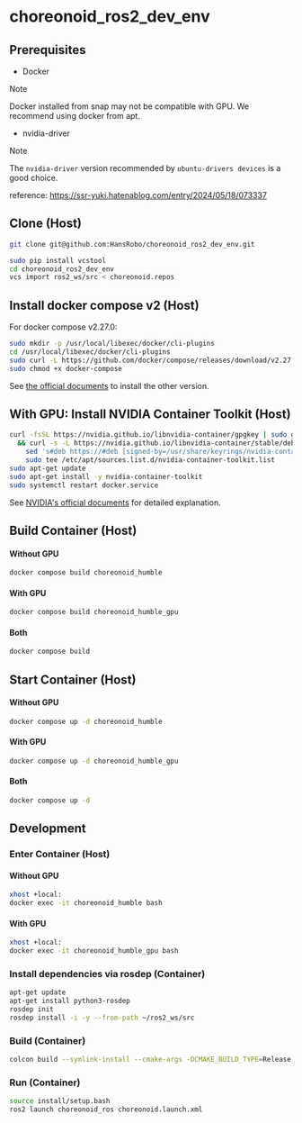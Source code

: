 # choreonoid_ros2_dev_env

## Prerequisites

- Docker

> [!NOTE]
> Docker installed from snap may not be compatible with GPU.
> We recommend using docker from apt.

- nvidia-driver

> [!NOTE]
> The `nvidia-driver` version recommended by `ubuntu-drivers devices` is a good choice.

reference: https://ssr-yuki.hatenablog.com/entry/2024/05/18/073337

## Clone (Host)

```bash
git clone git@github.com:HansRobo/choreonoid_ros2_dev_env.git
```

```bash
sudo pip install vcstool
cd choreonoid_ros2_dev_env
vcs import ros2_ws/src < choreonoid.repos
```

## Install docker compose v2 (Host)

For docker compose v2.27.0:

```bash
sudo mkdir -p /usr/local/libexec/docker/cli-plugins
cd /usr/local/libexec/docker/cli-plugins
sudo curl -L https://github.com/docker/compose/releases/download/v2.27.0/docker-compose-linux-x86_64 -o docker-compose
sudo chmod +x docker-compose
```

See [the official documents](https://docs.docker.com/compose/install/linux/) to install the other version.

## With GPU: Install NVIDIA Container Toolkit (Host)

```bash
curl -fsSL https://nvidia.github.io/libnvidia-container/gpgkey | sudo gpg --dearmor -o /usr/share/keyrings/nvidia-container-toolkit-keyring.gpg \
  && curl -s -L https://nvidia.github.io/libnvidia-container/stable/deb/nvidia-container-toolkit.list | \
    sed 's#deb https://#deb [signed-by=/usr/share/keyrings/nvidia-container-toolkit-keyring.gpg] https://#g' | \
    sudo tee /etc/apt/sources.list.d/nvidia-container-toolkit.list
sudo apt-get update
sudo apt-get install -y nvidia-container-toolkit
sudo systemctl restart docker.service
```

See [NVIDIA's official documents](https://docs.nvidia.com/datacenter/cloud-native/container-toolkit/latest/install-guide.html) for detailed explanation.

## Build Container (Host)

#### Without GPU

```bash
docker compose build choreonoid_humble
```

#### With GPU

```bash
docker compose build choreonoid_humble_gpu
```

#### Both

```bash
docker compose build
```

## Start Container (Host)

#### Without GPU

```bash
docker compose up -d choreonoid_humble
```

#### With GPU

```bash
docker compose up -d choreonoid_humble_gpu
```

#### Both

```bash
docker compose up -d
```

## Development

### Enter Container (Host)

#### Without GPU

```bash
xhost +local:
docker exec -it choreonoid_humble bash
```

#### With GPU

```bash
xhost +local:
docker exec -it choreonoid_humble_gpu bash
```

### Install dependencies via rosdep (Container)

```bash
apt-get update
apt-get install python3-rosdep
rosdep init
rosdep install -i -y --from-path ~/ros2_ws/src
```

### Build (Container)

```bash
colcon build --symlink-install --cmake-args -DCMAKE_BUILD_TYPE=Release
```

### Run (Container)

```bash
source install/setup.bash
ros2 launch choreonoid_ros choreonoid.launch.xml
```
